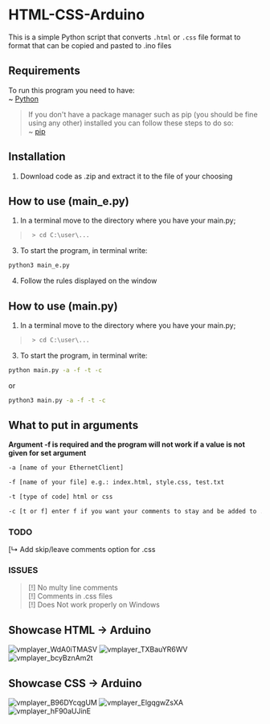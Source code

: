 # HTML-CSS-Arduino
This is a simple Python script that converts ``` .html ``` or ```.css``` file format to format that can be copied and pasted to .ino files

## Requirements
To run this program you need to have:<br />
~ [Python](https://www.python.org/downloads/)<br />
> If you don't have a package manager such as pip (you should be fine using any other) installed you can follow these steps to do so:<br />
  ~ [pip](https://www.geeksforgeeks.org/how-to-install-pip-on-windows/#:~:text=Download%20and%20Install%20pip%3A&text=Download%20the%20get%2Dpip.py,where%20the%20above%20file%20exists.&text=and%20wait%20through%20the%20installation,now%20installed%20on%20your%20system)

## Installation
1. Download code as .zip and extract it to the file of your choosing

## How to use (main_e.py)
1. In a terminal move to the directory where you have your main.py;
> ```bash
>  > cd C:\user\...
>  ```
3. To start the program, in terminal write:
```bash
python3 main_e.py
```
4. Follow the rules displayed on the window

## How to use (main.py)
1. In a terminal move to the directory where you have your main.py;
> ```bash
>  > cd C:\user\...
>  ```
3. To start the program, in terminal write:
```bash
python main.py -a -f -t -c 
```
or
```bash
python3 main.py -a -f -t -c 
```

## What to put in arguments
**Argument -f is required and the program will not work if a value is not given for set argument**
```bash
-a [name of your EthernetClient]                          					            !Optional!
```
```bash
-f [name of your file] e.g.: index.html, style.css, test.txt                    !required!
```
```bash
-t [type of code] html or css                                                   !required!
```
```bash
-c [t or f] enter f if you want your comments to stay and be added to .ino code !Optional!
```

### TODO
[↳ Add skip/leave comments option for .css

### ISSUES
>[!] No multy line comments <br>
>[!] Comments in .css files <br>
>[!] Does Not work properly on Windows <br>

## Showcase HTML -> Arduino
![vmplayer_WdA0iTMASV](https://user-images.githubusercontent.com/89808542/159575130-dbdfdd16-9eaf-4d75-ae20-f4f3dd141278.png)
![vmplayer_TXBauYR6WV](https://user-images.githubusercontent.com/89808542/159575244-c6cfad2c-47cb-4240-9861-749fac7a6f68.png)
![vmplayer_bcyBznAm2t](https://user-images.githubusercontent.com/89808542/159575599-373b821c-e758-447f-9d83-6557ba70cd21.png)

## Showcase CSS -> Arduino
![vmplayer_B96DYcqgUM](https://user-images.githubusercontent.com/89808542/159131133-277631fb-fc41-4965-ae22-664d4a10f055.png)
![vmplayer_ElgqgwZsXA](https://user-images.githubusercontent.com/89808542/159131361-33b92895-c980-42e0-b7a4-c9d32a081d60.png)
![vmplayer_hF90aUJinE](https://user-images.githubusercontent.com/89808542/159131237-c6f712ea-1731-455e-86e7-5dea5e4aa4df.png)
